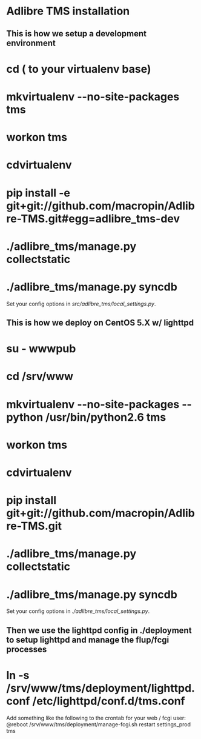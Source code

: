 # Adlibre TMS installation

## This is how we setup a development environment

# cd ( to your virtualenv base)
# mkvirtualenv --no-site-packages tms
# workon tms
# cdvirtualenv
# pip install -e git+git://github.com/macropin/Adlibre-TMS.git#egg=adlibre_tms-dev 
# ./adlibre_tms/manage.py collectstatic
# ./adlibre_tms/manage.py syncdb

Set your config options in _src/adlibre_tms/local_settings.py_.

## This is how we deploy on CentOS 5.X w/ lighttpd

# su - wwwpub
# cd /srv/www
# mkvirtualenv --no-site-packages --python /usr/bin/python2.6 tms
# workon tms
# cdvirtualenv
# pip install git+git://github.com/macropin/Adlibre-TMS.git
# ./adlibre_tms/manage.py collectstatic
# ./adlibre_tms/manage.py syncdb

Set your config options in _./adlibre_tms/local_settings.py_.

## Then we use the lighttpd config in ./deployment to setup lighttpd and manage the flup/fcgi processes

# ln -s  /srv/www/tms/deployment/lighttpd.conf /etc/lighttpd/conf.d/tms.conf

Add something like the following to the crontab for your web / fcgi user:
@reboot /srv/www/tms/deployment/manage-fcgi.sh restart settings_prod tms
